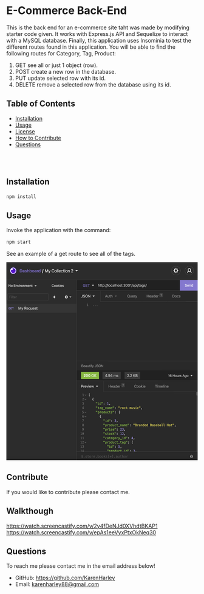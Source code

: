 
# E-Commerce Back-End
 This is the back end for an e-commerce site taht was made by  modifying starter code given. It works with Express.js API and Sequelize to interact with a MySQL database. Finally, this application uses Insominia to test the different routes found in this application. You will be able to find the following routes for Category, Tag, Product:
 
 1. GET see all or just 1 object (row).
 2. POST create a new row in the database.
 3. PUT update selected row with its id. 
 4. DELETE remove a selected row from the database using its id.



   ## Table of Contents 

  - [Installation](#installation)
  - [Usage](#usage)
  - [License](#license)
  - [How to Contribute](#contribute)
  - [Questions](#questions)

<br/>
<br/>
  
  ## Installation
  ```zsh
  npm install
  ```
  ## Usage
  Invoke the application with the command: 
  ```zsh
npm start
  ```
 See an example of a get route to see all of the tags.


<p align="center">
  <img src="./pics/tags.png" alt="options">
</p>
  

  ## Contribute
  If you would like to contribute please contact me.
  ## Walkthough
 https://watch.screencastify.com/v/2y4fDeNJd0XVhdtBKAP1
 https://watch.screencastify.com/v/epAs1eeVyxPtxOkNeq30
  ## Questions
  To reach me please contact me in the email address below!

  - GitHub: https://github.com/KarenHarley
  - Email: karenharley88@gmail.com
    
    
  
